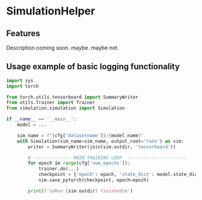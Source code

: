 # SimulationHelper

## Features

Description coming soon. maybe. maybe not.



## Usage example of basic logging functionality

```python
import sys
import torch

from torch.utils.tensorboard import SummaryWriter
from utils.Trainer import Trainer
from simulation.simulation import Simulation

if __name__ == '__main__':
    model = ...

    sim_name = f"{cfg['datasetname']}/{model.name}"
    with Simulation(sim_name=sim_name, output_root='runs') as sim:
        writer = SummaryWriter(join(sim.outdir, 'tensorboard'))

        # -------------- MAIN TRAINING LOOP  ----------------------
        for epoch in range(cfg['num_epochs']):
            trainer.do(...)
            checkpoint = {'epoch': epoch, 'state_dict': model.state_dict(),'optimizer': optimizer.state_dict()}
            sim.save_pytorch(checkpoint, epoch=epoch)

        print(f'\nRun {sim.outdir} finished\n')
```
